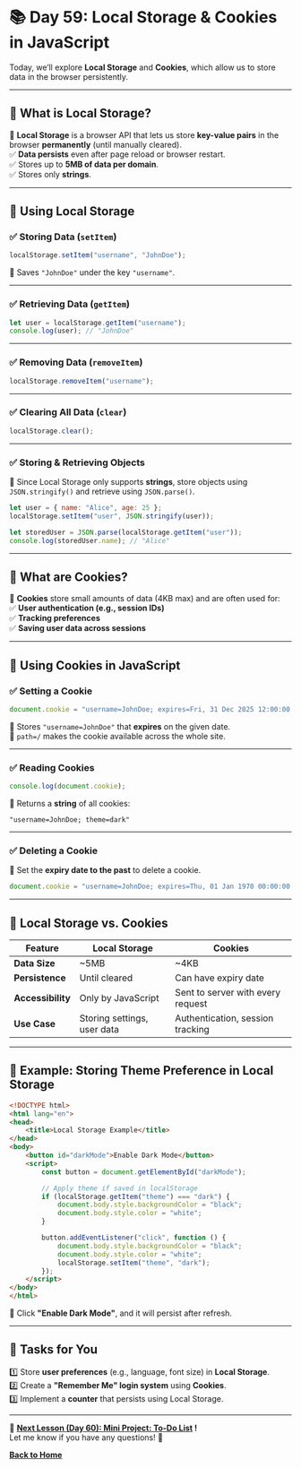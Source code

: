 # **📚 Day 59: Local Storage & Cookies in JavaScript**  

Today, we’ll explore **Local Storage** and **Cookies**, which allow us to store data in the browser persistently.  

---

## **🔹 What is Local Storage?**  

📌 **Local Storage** is a browser API that lets us store **key-value pairs** in the browser **permanently** (until manually cleared).  
✅ **Data persists** even after page reload or browser restart.  
✅ Stores up to **5MB of data per domain**.  
✅ Stores only **strings**.  

---

## **🔹 Using Local Storage**  

### **✅ Storing Data (`setItem`)**  
```js
localStorage.setItem("username", "JohnDoe");
```
🔹 Saves `"JohnDoe"` under the key `"username"`.  

---

### **✅ Retrieving Data (`getItem`)**  
```js
let user = localStorage.getItem("username");
console.log(user); // "JohnDoe"
```

---

### **✅ Removing Data (`removeItem`)**  
```js
localStorage.removeItem("username");
```

---

### **✅ Clearing All Data (`clear`)**  
```js
localStorage.clear();
```

---

### **✅ Storing & Retrieving Objects**  

📌 Since Local Storage only supports **strings**, store objects using `JSON.stringify()` and retrieve using `JSON.parse()`.  

```js
let user = { name: "Alice", age: 25 };
localStorage.setItem("user", JSON.stringify(user));

let storedUser = JSON.parse(localStorage.getItem("user"));
console.log(storedUser.name); // "Alice"
```

---

## **🔹 What are Cookies?**  

📌 **Cookies** store small amounts of data (4KB max) and are often used for:  
✅ **User authentication (e.g., session IDs)**  
✅ **Tracking preferences**  
✅ **Saving user data across sessions**  

---

## **🔹 Using Cookies in JavaScript**  

### **✅ Setting a Cookie**  
```js
document.cookie = "username=JohnDoe; expires=Fri, 31 Dec 2025 12:00:00 UTC; path=/";
```
🔹 Stores `"username=JohnDoe"` that **expires** on the given date.  
🔹 `path=/` makes the cookie available across the whole site.  

---

### **✅ Reading Cookies**  
```js
console.log(document.cookie);
```
🔹 Returns a **string** of all cookies:  
```
"username=JohnDoe; theme=dark"
```

---

### **✅ Deleting a Cookie**  
📌 Set the **expiry date to the past** to delete a cookie.  
```js
document.cookie = "username=JohnDoe; expires=Thu, 01 Jan 1970 00:00:00 UTC; path=/";
```

---

## **🔹 Local Storage vs. Cookies**  

| Feature            | Local Storage | Cookies |
|--------------------|--------------|---------|
| **Data Size**      | ~5MB         | ~4KB    |
| **Persistence**    | Until cleared | Can have expiry date |
| **Accessibility**  | Only by JavaScript | Sent to server with every request |
| **Use Case**       | Storing settings, user data | Authentication, session tracking |

---

## **🔹 Example: Storing Theme Preference in Local Storage**  

```html
<!DOCTYPE html>
<html lang="en">
<head>
    <title>Local Storage Example</title>
</head>
<body>
    <button id="darkMode">Enable Dark Mode</button>
    <script>
        const button = document.getElementById("darkMode");

        // Apply theme if saved in localStorage
        if (localStorage.getItem("theme") === "dark") {
            document.body.style.backgroundColor = "black";
            document.body.style.color = "white";
        }

        button.addEventListener("click", function () {
            document.body.style.backgroundColor = "black";
            document.body.style.color = "white";
            localStorage.setItem("theme", "dark");
        });
    </script>
</body>
</html>
```
🔹 Click **"Enable Dark Mode"**, and it will persist after refresh.  

---

## **📝 Tasks for You**  
1️⃣ Store **user preferences** (e.g., language, font size) in **Local Storage**.  
2️⃣ Create a **"Remember Me" login system** using **Cookies**.  
3️⃣ Implement a **counter** that persists using Local Storage.  

---

🎯 **[Next Lesson (Day 60): **Mini Project:** To-Do List](../day_60/README.md) !**  
Let me know if you have any questions! 🚀

[**Back to Home**](../../../README.md)
